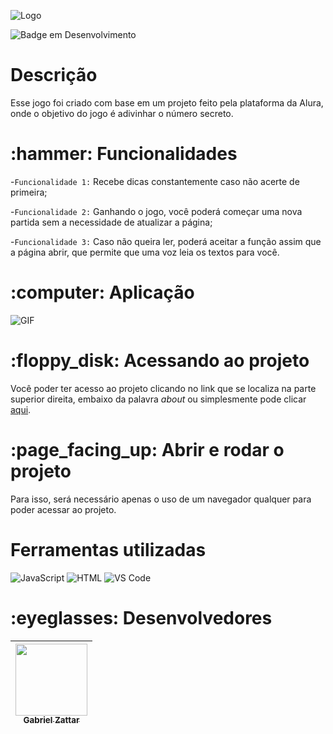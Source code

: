 
![Logo](https://github.com/zattar06/jogo-do-numero-secreto/assets/111365874/38ffb8b8-8c37-4569-bcc8-2196e8cc97c9)

![Badge em Desenvolvimento](http://img.shields.io/static/v1?label=STATUS&message=EM%20DESENVOLVIMENTO&color=GREEN&style=for-the-badge)
<h1>Descrição</h1>

Esse jogo foi criado com base em um projeto feito pela plataforma da Alura, onde o objetivo do jogo é adivinhar o número secreto.

<h1>:hammer: Funcionalidades</h1>

-`Funcionalidade 1:` Recebe dicas constantemente caso não acerte de primeira;

-`Funcionalidade 2:` Ganhando o jogo, você poderá começar uma nova partida sem a necessidade de atualizar a página;

-`Funcionalidade 3:` Caso não queira ler, poderá aceitar a função assim que a página abrir, que permite que uma voz leia os textos para você.

<h1>:computer: Aplicação</h1>

![GIF](https://github.com/zattar06/jogo-do-numero-secreto/assets/111365874/b04c8667-f842-429f-bfd7-f271ca62fe95)

<h1>:floppy_disk: Acessando ao projeto</h1>

Você poder ter acesso ao projeto clicando no link que se localiza na parte superior direita, embaixo da palavra *about* ou simplesmente pode clicar <a href="https://jogo-rho-five.vercel.app/"><span>aqui</span></a>.

<h1>:page_facing_up: Abrir e rodar o projeto</h1>

Para isso, será necessário apenas o uso de um navegador qualquer para poder acessar ao projeto.

<h1>Ferramentas utilizadas</h1>

![JavaScript](https://img.shields.io/badge/-JavaScript-ffca28?style=for-the-badge&logo=javascript)
![HTML](https://img.shields.io/badge/-HTML-E34F26?style=for-the-badge&logo=html5)
![VS Code](https://img.shields.io/badge/-VS%20Code-007ACC?style=for-the-badge&logo=visual-studio-code)

<h1>:eyeglasses: Desenvolvedores</h1>

| [<img loading="lazy" src="https://avatars.githubusercontent.com/u/111365874?s=400&u=d9b668b441350f28aa9a8c988d623fa7191e4ba2&v=4" width=115><br><sub>Gabriel Zattar</sub>](https://github.com/zattar06) |
| :---: |

